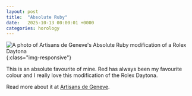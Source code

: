 ```yaml
---
layout: post
title:  "Absolute Ruby"
date:   2025-10-13 00:00:01 +0000
categories: horology
---
```

![A photo of Artisans de Geneve's Absolute Ruby modification of a Rolex Daytona](/assets/images/ruby_great_reveal.jpg){:class="img-responsive"}

This is an absolute favourite of mine. Red has always been my favourite colour and I really love this modification of the Rolex Daytona.

Read more about it at [Artisans de Geneve](https://www.artisansdegeneve.com/en/challenges/absolute-ruby).
